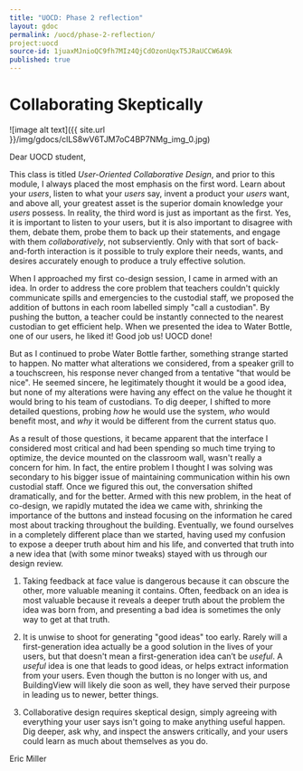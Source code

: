 ```yaml
---
title: "UOCD: Phase 2 reflection"
layout: gdoc
permalink: /uocd/phase-2-reflection/
project:uocd
source-id: 1juaxMJnioQC9fh7MIz4QjCdOzonUqxT5JRaUCCW6A9k
published: true
---
```

# Collaborating Skeptically

![image alt text]({{ site.url }}/img/gdocs/clLS8wV6TJM7oC4BP7NMg_img_0.jpg)

Dear UOCD student,

This class is titled *User-Oriented Collaborative Design*, and prior to this module, I always placed the most emphasis on the first word. Learn about your *users*, listen to what your *users* say, invent a product your *users* want, and above all, your greatest asset is the superior domain knowledge your *users* possess. In reality, the third word is just as important as the first. Yes, it is important to listen to your users, but it is also important to disagree with them, debate them, probe them to back up their statements, and engage with them *collaboratively*, not subserviently. Only with that sort of back-and-forth interaction is it possible to truly explore their needs, wants, and desires accurately enough to produce a truly effective solution.

When I approached my first co-design session, I came in armed with an idea. In order to address the core problem that teachers couldn't quickly communicate spills and emergencies to the custodial staff, we proposed the addition of buttons in each room labelled simply "call a custodian". By pushing the button, a teacher could be instantly connected to the nearest custodian to get efficient help. When we presented the idea to Water Bottle, one of our users, he liked it! Good job us! UOCD done! </sarcasm>

But as I continued to probe Water Bottle farther, something strange started to happen. No matter what alterations we considered, from a speaker grill to a touchscreen, his response never changed from a tentative "that would be nice". He seemed sincere, he legitimately thought it would be a good idea, but none of my alterations were having any effect on the value he thought it would bring to his team of custodians. To dig deeper, I shifted to more detailed questions, probing *how* he would use the system, *who* would benefit most, and *why* it would be different from the current status quo. 

As a result of those questions, it became apparent that the interface I considered most critical and had been spending so much time trying to optimize, the device mounted on the classroom wall, wasn't really a concern for him. In fact, the entire problem I thought I was solving was secondary to his bigger issue of maintaining communication within his own custodial staff. Once we figured this out, the conversation shifted dramatically, and for the better. Armed with this new problem, in the heat of co-design, we rapidly mutated the idea we came with, shrinking the importance of the buttons and instead focusing on the information he cared most about tracking throughout the building. Eventually, we found ourselves in a completely different place than we started, having used my confusion to expose a deeper truth about him and his life, and converted that truth into a new idea that (with some minor tweaks) stayed with us through our design review. 

1. Taking feedback at face value is dangerous because it can obscure the other, more valuable meaning it contains. Often, feedback on an idea is most valuable because it reveals a deeper truth about the problem the idea was born from, and presenting a bad idea is sometimes the only way to get at that truth.

2. It is unwise to shoot for generating "good ideas" too early. Rarely will a first-generation idea actually be a good solution in the lives of your users, but that doesn't mean a first-generation idea can’t be *useful*. A *useful* idea is one that leads to good ideas, or helps extract information from your users. Even though the button is no longer with us, and BuildingView will likely die soon as well, they have served their purpose in leading us to newer, better things.

3. Collaborative design requires skeptical design, simply agreeing with everything your user says isn't going to make anything useful happen. Dig deeper, ask why, and inspect the answers critically, and your users could learn as much about themselves as you do.

Eric Miller		

